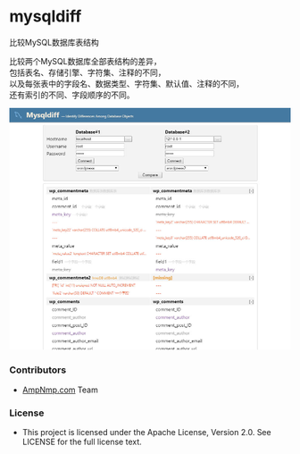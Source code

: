 # mysqldiff
比较MySQL数据库表结构

<p>    
比较两个MySQL数据库全部表结构的差异，<br>
包括表名、存储引擎、字符集、注释的不同，<br>
以及每张表中的字段名、数据类型、字符集、默认值、注释的不同，<br>
还有索引的不同、字段顺序的不同。<br>
</p>

![image](http://github.com/ampnmp/mysqldiff/raw/master/screenshot1.jpg)   
    
<h3>Contributors</h3>
<ul><li><a href="http://www.ampnmp.com" target="_blank">AmpNmp.com</a> Team</li></ul>

<h3>License</h3>
<ul><li>This project is licensed under the Apache License, Version 2.0. See LICENSE for the full license text.</li></ul>

 
